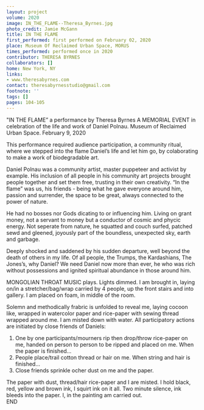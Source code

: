 ```yaml
---
layout: project
volume: 2020
image: IN_THE_FLAME--Theresa_Byrnes.jpg
photo_credit: Jamie McGann
title: IN THE FLAME
first_performed: first performed on February 02, 2020
place: Museum Of Reclaimed Urban Space, MORUS
times_performed: performed once in 2020
contributor: THERESA BYRNES
collaborators: []
home: New York, NY
links:
- www.theresabyrnes.com
contact: theresabyrnesstudio@gmail.com
footnote: ''
tags: []
pages: 104-105
---
```




"IN THE FLAME”
a performance by Theresa Byrnes
A MEMORIAL EVENT in celebration of the life and work of Daniel Polnau.
Museum of Reclaimed Urban Space.
February 9, 2020

This performance required audience participation, a community ritual, where we stepped into the flame Daniel’s life and let him go, by colaborating to make a work of biodegradable art.

Daniel Polnau was a community artist, master puppeteer and activist by example. His inclusion of all people in his community art projects brought people together and set them free, trusting in their own creativity. “In the flame” was us, his friends - being what he gave everyone around him, passion and surrender, the space to be great, always connected to the power of nature.

He had no bosses nor Gods dicating to or influencing him. Living on grant money, not a servant to money but a conductor of cosmic and phycic energy. Not seperate from nature, he squatted and couch surfed, patched sewd and gleened, joyously part of the boundless, unexpected sky, earth and garbage.

Deeply shocked and saddened by his sudden departure, well beyond the death of others in my life. Of all people, the Trumps, the Kardashians, The Jones’s, why Daniel? We need Daniel now more than ever, he who was rich without possessions and ignited spiritual abundance in those around him.

MONGOLIAN THROAT MUSIC plays.
Lights dimmed.
I am brought in, laying on/in a stretcher/bag/wrap carried by 4 people, up the front stairs and into gallery.
I am placed on foam, in middle of the room.

Solemn and methodically frabric is unfolded to reveal me, laying cocoon like, wrapped in watercolor paper and rice-paper with sewing thread wrapped around me.
I am misted down with water. 
All participatory actions are initiated by close friends of Daniels:
1. One by one participants/mourners rip then drop/throw rice-paper on me, handed on person to person to be ripped and placed on me. When the paper is finished…
2. People place/trail cotton thread or hair on me. When string and hair is finished…
3. Close friends sprinkle ocher dust on me and the paper.

The paper with dust, thread/hair rice-paper and I are misted. 
I hold black, red, yellow and brown ink, I squirt ink on it all.
Two minute silence, ink bleeds into the paper.
I, in the painting am carried out.	 
END
